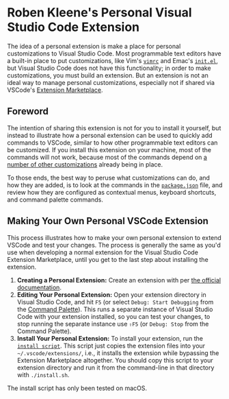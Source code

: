 # Roben Kleene's Personal Visual Studio Code Extension

The idea of a personal extension is make a place for personal customizations to Visual Studio Code. Most programmable text editors have a built-in place to put customizations, like Vim's [`vimrc`](https://vim.fandom.com/wiki/Open_vimrc_file) and Emac's [`init.el`](https://www.gnu.org/software/emacs/manual/html_node/emacs/Init-File.html), but Visual Studio Code does not have this functionality; in order to make customizations, you must build an extension. But an extension is not an ideal way to manage personal customizations, especially not if shared via VSCode's [Extension Marketplace](https://marketplace.visualstudio.com/VSCode).

## Foreword

The intention of sharing this extension is not for you to install it yourself, but instead to illustrate how a personal extension can be used to quickly add commands to VSCode, similar to how other programmable text editors can be customized. If you install this extension on your machine, most of the commands will not work, because most of the commands depend on [a number of other customizations](https://github.com/robenkleene/Dotfiles) already being in place. 

To those ends, the best way to peruse what customizations can do, and how they are added, is to look at the commands in the [`package.json`](package.json) file, and review how they are configured as contextual menus, keyboard shortcuts, and command palette commands.

## Making Your Own Personal VSCode Extension

This process illustrates how to make your own personal extension to extend VSCode and test your changes. The process is generally the same as you'd use when developing a normal extension for the Visual Studio Code Extension Marketplace, until you get to the last step about installing the extension.

1. **Creating a Personal Extension:** Create an extension with per [the official documentation](https://code.visualstudio.com/api/get-started/your-first-extension).
2. **Editing Your Personal Extension:** Open your extension directory in Visual Studio Code, and hit `F5` (or select `Debug: Start Debugging` from the [Command Palette](https://code.visualstudio.com/docs/getstarted/userinterface#_command-palette)). This runs a separate instance of Visual Studio Code with your extension installed, so you can test your changes, to stop running the separate instance use `⇧F5` (or `Debug: Stop` from the Command Palette).
3. **Install Your Personal Extension:** To install your extension, run the [`install script`](install.sh). This script just copies the extension files into your `~/.vscode/extensions/`, i.e., it installs the extension while bypassing the Extension Marketplace altogether. You should copy this script to your extension directory and run it from the command-line in that directory with `./install.sh`.

The install script has only been tested on macOS.